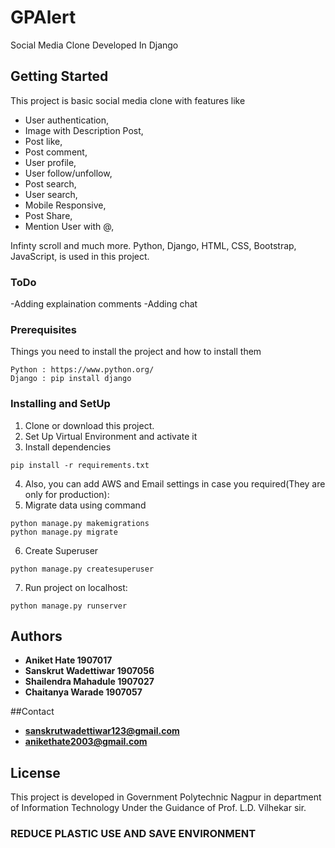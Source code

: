 # GPAlert
Social Media Clone Developed In Django
## Getting Started
This project is basic social media clone with features like 
* User authentication, 
* Image with Description Post, 
* Post like, 
* Post comment, 
* User profile,
* User follow/unfollow,
* Post search,
* User search,
* Mobile Responsive,
* Post Share,
* Mention User with @,

Infinty scroll and much more. Python, Django, HTML, CSS, Bootstrap, JavaScript, is used in this project.

### ToDo 
-Adding explaination comments
-Adding chat 

### Prerequisites
Things you need to install the project and how to install them
```
Python : https://www.python.org/
Django : pip install django
```
### Installing and SetUp
1) Clone or download this project.
2) Set Up Virtual Environment and activate it
3) Install dependencies
```
pip install -r requirements.txt
```
4) Also, you can add AWS and Email settings in case you required(They are only for production):
5) Migrate data using command 
```
python manage.py makemigrations
python manage.py migrate
```
6) Create Superuser
```
python manage.py createsuperuser
```
7) Run project on localhost:
```
python manage.py runserver
```

## Authors

* **Aniket Hate 1907017**
* **Sanskrut Wadettiwar 1907056** 
* **Shailendra Mahadule 1907027**
* **Chaitanya Warade 1907057**

##Contact
 * **sanskrutwadettiwar123@gmail.com**
 * **anikethate2003@gmail.com**
## License

This project is developed in Government Polytechnic Nagpur in department of Information Technology Under the Guidance 
of Prof. L.D. Vilhekar sir.

### REDUCE PLASTIC USE AND SAVE ENVIRONMENT
